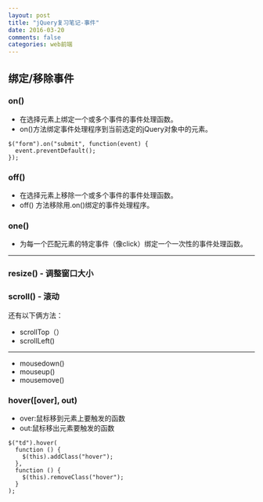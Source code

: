 ```yaml
---
layout: post
title: "jQuery复习笔记-事件"
date: 2016-03-20
comments: false
categories: web前端
---
```


## 绑定/移除事件

### on()
- 在选择元素上绑定一个或多个事件的事件处理函数。
- on()方法绑定事件处理程序到当前选定的jQuery对象中的元素。

```
$("form").on("submit", function(event) {
  event.preventDefault();
});
```

### off()

- 在选择元素上移除一个或多个事件的事件处理函数。
- off() 方法移除用.on()绑定的事件处理程序。

### one()

- 为每一个匹配元素的特定事件（像click）绑定一个一次性的事件处理函数。

---

### resize() - 调整窗口大小

### scroll() - 滚动

还有以下俩方法：

- scrollTop（）
- scrollLeft()

---

- mousedown()
- mouseup()
- mousemove()

### hover([over], out)

- over:鼠标移到元素上要触发的函数
- out:鼠标移出元素要触发的函数

```
$("td").hover(
  function () {
    $(this).addClass("hover");
  },
  function () {
    $(this).removeClass("hover");
  }
);
```
